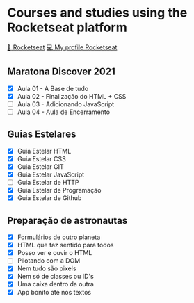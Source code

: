 # Courses and studies using the Rocketseat platform

[:rocket: Rocketseat](https://app.rocketseat.com.br/dashboard)
[:computer: My profile Rocketseat](https://app.rocketseat.com.br/me/lucasoal)

## Maratona Discover 2021
- [x] Aula 01 - A Base de tudo
- [x] Aula 02 - Finalização do HTML + CSS
- [ ] Aula 03 - Adicionando JavaScript
- [ ] Aula 04 - Aula de Encerramento

## Guias Estelares
- [x] Guia Estelar HTML
- [x] Guia Estelar CSS
- [x] Guia Estelar GIT
- [x] Guia Estelar JavaScript
- [ ] Guia Estelar de HTTP
- [x] Guia Estelar de Programação
- [x] Guia Estelar de Github

## Preparação de astronautas
- [x] Formulários de outro planeta
- [x] HTML que faz sentido para todos
- [x] Posso ver e ouvir o HTML
- [ ] Pilotando com a DOM
- [x] Nem tudo são pixels
- [x] Nem só de classes ou ID's
- [x] Uma caixa dentro da outra
- [x] App bonito até nos textos
